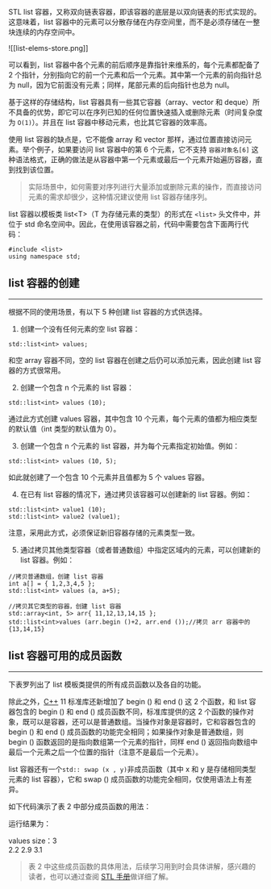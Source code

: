 
STL list 容器，又称双向链表容器，即该容器的底层是以双向链表的形式实现的。这意味着，list 容器中的元素可以分散存储在内存空间里，而不是必须存储在一整块连续的内存空间中。

![[list-elems-store.png]]

可以看到，list 容器中各个元素的前后顺序是靠指针来维系的，每个元素都配备了 2 个指针，分别指向它的前一个元素和后一个元素。其中第一个元素的前向指针总为 null，因为它前面没有元素；同样，尾部元素的后向指针也总为 null。

基于这样的存储结构，list 容器具有一些其它容器（array、vector 和 deque）所不具备的优势，即它可以在序列已知的任何位置快速插入或删除元素（时间复杂度为 `O(1)`）。并且在 list 容器中移动元素，也比其它容器的效率高。

使用 list 容器的缺点是，它不能像 array 和 vector 那样，通过位置直接访问元素。举个例子，如果要访问 list 容器中的第 6 个元素，它不支持 `容器对象名[6]` 这种语法格式，正确的做法是从容器中第一个元素或最后一个元素开始遍历容器，直到找到该位置。

> 实际场景中，如何需要对序列进行大量添加或删除元素的操作，而直接访问元素的需求却很少，这种情况建议使用 list 容器存储序列。

list 容器以模板类 list\<T\>（T 为存储元素的类型）的形式在 `<list>` 头文件中，并位于 std 命名空间中。因此，在使用该容器之前，代码中需要包含下面两行代码：

```
#include <list>
using namespace std;
```

## list 容器的创建
----------

根据不同的使用场景，有以下 5 种创建 list 容器的方式供选择。

1) 创建一个没有任何元素的空 list 容器：
```
std::list<int> values;
```

和空 array 容器不同，空的 list 容器在创建之后仍可以添加元素，因此创建 list 容器的方式很常用。

2) 创建一个包含 n 个元素的 list 容器：
```
std::list<int> values (10);
```

通过此方式创建 values 容器，其中包含 10 个元素，每个元素的值都为相应类型的默认值（int 类型的默认值为 0）。

3) 创建一个包含 n 个元素的 list 容器，并为每个元素指定初始值。例如：
```
std::list<int> values (10, 5);
```

如此就创建了一个包含 10 个元素并且值都为 5 个 values 容器。

4) 在已有 list 容器的情况下，通过拷贝该容器可以创建新的 list 容器。例如：
```
std::list<int> value1 (10);
std::list<int> value2 (value1);
```

注意，采用此方式，必须保证新旧容器存储的元素类型一致。

5) 通过拷贝其他类型容器（或者普通数组）中指定区域内的元素，可以创建新的 list 容器。例如：
```
//拷贝普通数组，创建 list 容器
int a[] = { 1,2,3,4,5 };
std::list<int> values (a, a+5);

//拷贝其它类型的容器，创建 list 容器
std::array<int, 5> arr{ 11,12,13,14,15 };
std::list<int>values (arr.begin ()+2, arr.end ());//拷贝 arr 容器中的{13,14,15}
```


## list 容器可用的成员函数
--------------

下表罗列出了 list 模板类提供的所有成员函数以及各自的功能。



除此之外，[C++](http://c.biancheng.net/cplus/) 11 标准库还新增加了 begin () 和 end () 这 2 个函数，和 list 容器包含的 begin () 和 end () 成员函数不同，标准库提供的这 2 个函数的操作对象，既可以是容器，还可以是普通数组。当操作对象是容器时，它和容器包含的 begin () 和 end () 成员函数的功能完全相同；如果操作对象是普通数组，则 begin () 函数返回的是指向数组第一个元素的指针，同样 end () 返回指向数组中最后一个元素之后一个位置的指针（注意不是最后一个元素）。

list 容器还有一个`std:: swap (x , y)`非成员函数（其中 x 和 y 是存储相同类型元素的 list 容器），它和 swap () 成员函数的功能完全相同，仅使用语法上有差异。

如下代码演示了表 2 中部分成员函数的用法：



运行结果为：

values size：3  
2.2 2.9 3.1

> 表 2 中这些成员函数的具体用法，后续学习用到时会具体讲解，感兴趣的读者，也可以通过查阅 [STL 手册](http://www.cplusplus.com/reference/stl/)做详细了解。